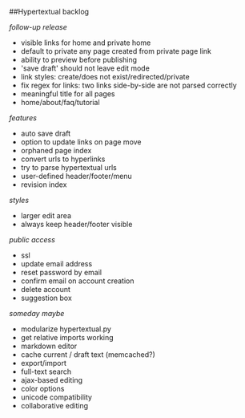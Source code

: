 ##Hypertextual backlog

*follow-up release*

- visible links for home and private home
- default to private any page created from private page link
- ability to preview before publishing
- 'save draft' should not leave edit mode
- link styles: create/does not exist/redirected/private
- fix regex for links: two links side-by-side are not parsed correctly
- meaningful title for all pages
- home/about/faq/tutorial

*features*

- auto save draft
- option to update links on page move
- orphaned page index
- convert urls to hyperlinks
- try to parse hypertextual urls
- user-defined header/footer/menu
- revision index

*styles*

- larger edit area
- always keep header/footer visible

*public access*

- ssl
- update email address
- reset password by email
- confirm email on account creation
- delete account
- suggestion box

*someday maybe*

- modularize hypertextual.py
- get relative imports working
- markdown editor
- cache current / draft text (memcached?)
- export/import
- full-text search
- ajax-based editing
- color options
- unicode compatibility
- collaborative editing